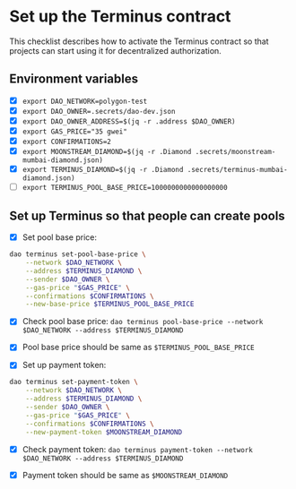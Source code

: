 # Set up the Terminus contract

This checklist describes how to activate the Terminus contract so that projects can start using it for
decentralized authorization.

## Environment variables

- [x] `export DAO_NETWORK=polygon-test`
- [x] `export DAO_OWNER=.secrets/dao-dev.json`
- [x] `export DAO_OWNER_ADDRESS=$(jq -r .address $DAO_OWNER)`
- [x] `export GAS_PRICE="35 gwei"`
- [x] `export CONFIRMATIONS=2`
- [x] `export MOONSTREAM_DIAMOND=$(jq -r .Diamond .secrets/moonstream-mumbai-diamond.json)`
- [x] `export TERMINUS_DIAMOND=$(jq -r .Diamond .secrets/terminus-mumbai-diamond.json)`
- [ ] `export TERMINUS_POOL_BASE_PRICE=1000000000000000000`

## Set up Terminus so that people can create pools

- [x] Set pool base price:

```bash
dao terminus set-pool-base-price \
    --network $DAO_NETWORK \
    --address $TERMINUS_DIAMOND \
    --sender $DAO_OWNER \
    --gas-price "$GAS_PRICE" \
    --confirmations $CONFIRMATIONS \
    --new-base-price $TERMINUS_POOL_BASE_PRICE
```

- [x] Check pool base price: `dao terminus pool-base-price --network $DAO_NETWORK --address $TERMINUS_DIAMOND`

- [x] Pool base price should be same as `$TERMINUS_POOL_BASE_PRICE`

- [x] Set up payment token:

```bash
dao terminus set-payment-token \
    --network $DAO_NETWORK \
    --address $TERMINUS_DIAMOND \
    --sender $DAO_OWNER \
    --gas-price "$GAS_PRICE" \
    --confirmations $CONFIRMATIONS \
    --new-payment-token $MOONSTREAM_DIAMOND
```

- [x] Check payment token: `dao terminus payment-token --network $DAO_NETWORK --address $TERMINUS_DIAMOND`

- [x] Payment token should be same as `$MOONSTREAM_DIAMOND`
